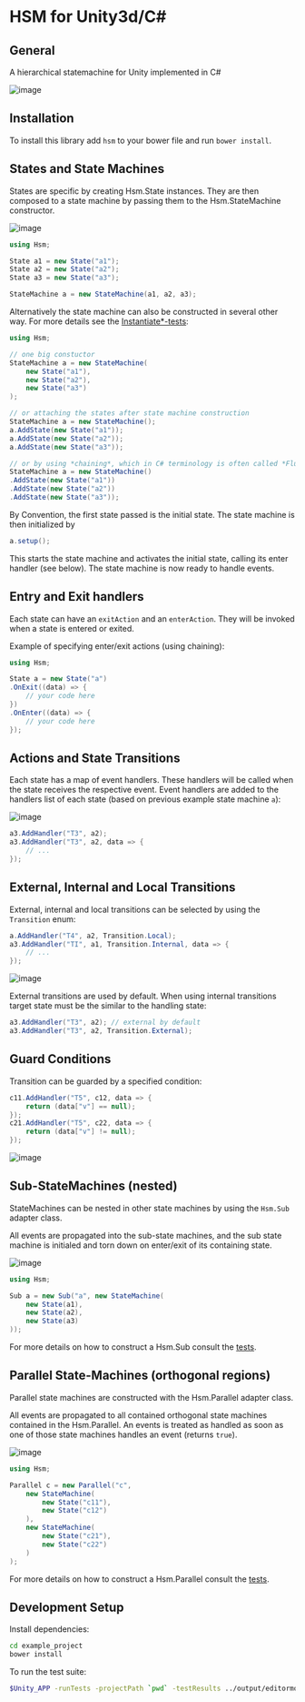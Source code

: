 # HSM for Unity3d/C#

## General

A hierarchical statemachine for Unity implemented in C#

![image](doc/exports/advanced.png)

## Installation

To install this library add `hsm` to your bower file and run `bower install`.

## States and State Machines

States are specific by creating Hsm.State instances. They are then composed to a state machine by passing them to the Hsm.StateMachine constructor.

![image](doc/exports/simple.png)

```cs
using Hsm;

State a1 = new State("a1");
State a2 = new State("a2");
State a3 = new State("a3");

StateMachine a = new StateMachine(a1, a2, a3);
```

Alternatively the state machine can also be constructed in several other way. For more details see the [Instantiate*-tests](lib/hsm/Editor/tests/testStateMachine.cs):

```cs
using Hsm;

// one big constuctor
StateMachine a = new StateMachine(
    new State("a1"),
    new State("a2"),
    new State("a3")
);

// or attaching the states after state machine construction
StateMachine a = new StateMachine();
a.AddState(new State("a1"));
a.AddState(new State("a2"));
a.AddState(new State("a3"));

// or by using *chaining*, which in C# terminology is often called *Fluent Interface*
StateMachine a = new StateMachine()
.AddState(new State("a1"))
.AddState(new State("a2"))
.AddState(new State("a3"));
```

By Convention, the first state passed is the initial state. The state machine is then initialized by

```cs
a.setup();
```

This starts the state machine and activates the initial state, calling its enter handler (see below). The state machine is now ready to handle events.

## Entry and Exit handlers

Each state can have an `exitAction` and an `enterAction`. They will be invoked when a state is entered or exited.

Example of specifying enter/exit actions (using chaining):

```cs
using Hsm;

State a = new State("a")
.OnExit((data) => {
    // your code here
})
.OnEnter((data) => {
    // your code here
});
```

## Actions and State Transitions

Each state has a map of event handlers. These handlers will be called when the state receives the respective event. Event handlers are added to the handlers list of each state (based on previous example state machine `a`):

![image](doc/exports/simpleWithTransition.png)

```cs
a3.AddHandler("T3", a2);
a3.AddHandler("T3", a2, data => {
    // ...
});
```

## External, Internal and Local Transitions

External, internal and local transitions can be selected by using the `Transition` enum:

```cs
a.AddHandler("T4", a2, Transition.Local);
a3.AddHandler("TI", a1, Transition.Internal, data => {
    // ...
});
```

![image](doc/exports/simpleWithInternalAndLocalTransition.png)

External transitions are used by default. When using internal transitions target state must be the similar to the handling state:

```cs
a3.AddHandler("T3", a2); // external by default
a3.AddHandler("T3", a2, Transition.External);
```

## Guard Conditions

Transition can be guarded by a specified condition:

```cs
c11.AddHandler("T5", c12, data => {
    return (data["v"] == null);
});
c21.AddHandler("T5", c22, data => {
    return (data["v"] != null);
});
```

![image](doc/exports/simpleParallelGuarded.png)

## Sub-StateMachines (nested)

StateMachines can be nested in other state machines by using the `Hsm.Sub` adapter class.

All events are propagated into the sub-state machines, and the sub state machine is initialed and torn down on enter/exit of its containing state.

![image](doc/exports/simpleSub.png)

```cs
using Hsm;

Sub a = new Sub("a", new StateMachine(
    new State(a1),
    new State(a2),
    new State(a3)
));
```

For more details on how to construct a Hsm.Sub consult the [tests](lib/hsm/Editor/tests/testSubmachine.cs).

## Parallel State-Machines (orthogonal regions)

Parallel state machines are constructed with the Hsm.Parallel adapter class.

All events are propagated to all contained orthogonal state machines contained in the Hsm.Parallel. An events is treated as handled as soon as one of those state machines handles an event (returns `true`).

![image](doc/exports/simpleParallel.png)

```cs
using Hsm;

Parallel c = new Parallel("c",
    new StateMachine(
        new State("c11"),
        new State("c12")
    ),
    new StateMachine(
        new State("c21"),
        new State("c22")
    )
);
```

For more details on how to construct a Hsm.Parallel consult the [tests](lib/hsm/Editor/tests/testParallel.cs).

## Development Setup

Install dependencies:

```sh
cd example_project
bower install
```

To run the test suite:

```sh
$Unity_APP -runTests -projectPath `pwd` -testResults ../output/editormodeTests.xml -testPlatform editmode -batchmode -logFile
```
